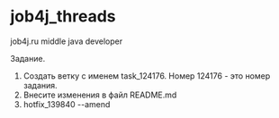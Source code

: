 # job4j_threads

job4j.ru middle java developer

Задание.

1. Создать ветку с именем task_124176. Номер 124176 - это номер задания.
2. Внесите изменения в файл README.md
3. hotfix_139840
   --amend
